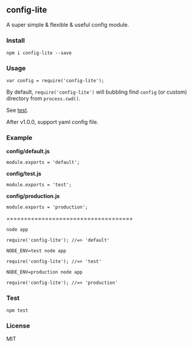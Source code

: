 ## config-lite

A super simple & flexible & useful config module.

### Install

    npm i config-lite --save

### Usage

```
var config = require('config-lite');
```

By default, `require('config-lite')` will bubbling find `config` (or custom) directory from `process.cwd()`.

See [test](https://github.com/nswbmw/config-lite/blob/master/test/test.js).

After v1.0.0, support yaml config file.

### Example

**config/default.js**

```
module.exports = 'default';
```

**config/test.js**

```
module.exports = 'test';
```

**config/production.js**

```
module.exports = 'production';
```
\====================================

```
node app

require('config-lite'); //=> 'default'
```

```
NODE_ENV=test node app

require('config-lite'); //=> 'test'
```

```
NODE_ENV=production node app

require('config-lite'); //=> 'production'
```

### Test

    npm test

### License

MIT